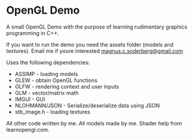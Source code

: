 # OpenGL Demo

A small OpenGL Demo with the purpose of learning rudimentary graphics programming in C++.

If you want to run the demo you need the assets folder (models and textures). 
Email me if youre interested magnus.c.soderberg@gmail.com
 
Uses the following dependencies:
* ASSIMP - loading models
* GLEW - obtain OpenGL functions
* GLFW - rendering context and user inputs
* GLM - vector/matrix math
* IMGUI - GUI
* NLOHMANN/JSON - Serialize/deserialize data using JSON
* stb_image.h - loading textures
 
All other code written by me. All models made by me. 
Shader help from learnopengl.com.


